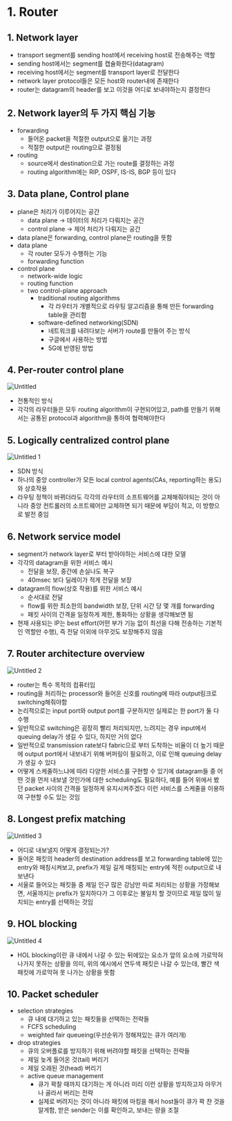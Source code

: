 # 1. Router

## 1. Network layer

- transport segment를 sending host에서 receiving host로 전송해주는 역할
- sending host에서는 segment를 캡슐화한다(datagram)
- receiving host에서는 segment를 transport layer로 전달한다
- network layer protocol들은 모든 host와 router내에 존재한다
- router는 datagram의 header를 보고 이것을 어디로 보내야하는지 결정한다

## 2. Network layer의 두 가지 핵심 기능

- forwarding
  - 들어온 packet을 적절한 output으로 옮기는 과정
  - 적절한 output은 routing으로 결정됨
- routing
  - source에서 destination으로 가는 route를 결정하는 과정
  - routing algorithm에는 RIP, OSPF, IS-IS, BGP 등이 있다

## 3. Data plane, Control plane

- plane은 처리가 이루어지는 공간
  - data plane → 데이터의 처리가 다뤄지는 공간
  - control plane → 제어 처리가 다뤄지는 공간
- data plane은 forwarding, control plane은 routing을 뜻함
- data plane
  - 각 router 모두가 수행하는 기능
  - forwarding function
- control plane
  - network-wide logic
  - routing function
  - two control-plane approach
    - traditional routing algorithms
      - 각 라우터가 개별적으로 라우팅 알고리즘을 통해 만든 forwarding table을 관리함
    - software-defined networking(SDN)
      - 네트워크를 내려다보는 서버가 route를 만들어 주는 방식
      - 구글에서 사용하는 방법
      - 5G에 반영된 방법

## 4. Per-router control plane

![Untitled](https://user-images.githubusercontent.com/48282185/180678793-e3695b8b-da26-4ea2-86cb-efa9379b2bbf.png)

- 전통적인 방식
- 각각의 라우터들은 모두 routing algorithm이 구현되어있고, path를 만들기 위해서는 공통된 protocol과 algorithm을 통하여 협력해야한다

## 5. Logically centralized control plane

![Untitled 1](https://user-images.githubusercontent.com/48282185/180678779-4c21e7da-8e11-4712-813b-b8069a2e272d.png)

- SDN 방식
- 하나의 중앙 controller가 모든 local control agents(CAs, reporting하는 용도)와 상호작용
- 라우팅 정책이 바뀌더라도 각각의 라우터의 소프트웨어를 교체해줘야되는 것이 아니라 중앙 컨트롤러의 소프트웨어만 교체하면 되기 때문에 부담이 적고, 이 방향으로 발전 중임

## 6. Network service model

- segment가 network layer로 부터 받아야하는 서비스에 대한 모델
- 각각의 datagram을 위한 서비스 예시
  - 전달을 보장, 중간에 손실나도 복구
  - 40msec 보다 딜레이가 적게 전달을 보장
- datagram의 flow(상호 작용)를 위한 서비스 예시
  - 순서대로 전달
  - flow를 위한 최소한의 bandwidth 보장, 단위 시간 당 몇 개를 forwarding
  - 패킷 사이의 간격을 일정하게 제한, 통화하는 상황을 생각해보면 됨
- 현재 사용되는 IP는 best effort(어떤 부가 기능 없이 최선을 다해 전송하는 기본적인 역할만 수행), 즉 전달 이외에 아무것도 보장해주지 않음

## 7. Router architecture overview

![Untitled 2](https://user-images.githubusercontent.com/48282185/180678789-92f74bfd-091c-469f-a2be-2cbfcdb6c4b3.png)

- router는 특수 목적의 컴퓨터임
- routing을 처리하는 processor와 들어온 신호를 routing에 따라 output링크로 switching해줘야함
- 논리적으로는 input port와 output port를 구분하지만 실제로는 한 port가 둘 다 수행
- 일반적으로 switching은 굉장히 빨리 처리되지만, 느려지는 경우 input에서 queuing delay가 생길 수 있다, 하지만 거의 없다
- 일반적으로 transmission rate보다 fabric으로 부터 도착하는 비율이 더 높기 때문에 output port에서 내보내기 위해 버퍼링이 필요하고, 이로 인해 queuing delay가 생길 수 있다
- 어떻게 스케줄하느냐에 따라 다양한 서비스를 구현할 수 있기에 datagram들 중 어떤 것을 먼저 내보낼 것인가에 대한 scheduling도 필요하다, 예를 들어 위에서 봤던 packet 사이의 간격을 일정하게 유지시켜주겠다 이런 서비스를 스케줄을 이용하여 구현할 수도 있는 것임

## 8. Longest prefix matching

![Untitled 3](https://user-images.githubusercontent.com/48282185/180678791-04b8050f-3124-40b3-bc33-39dae7f25295.png)

- 어디로 내보낼지 어떻게 결정되는가?
- 들어온 패킷의 header의 destination address를 보고 forwarding table에 있는 entry와 매칭시켜보고, prefix가 제일 길게 매칭되는 entry에 적힌 output으로 내보낸다
- 서울로 들어오는 패킷들 중 제일 인구 많은 강남만 따로 처리되는 상황을 가정해보면, 서울까지는 prefix가 일치하다가 그 이후로는 불일치 할 것이므로 제일 많이 일치되는 entry를 선택하는 것임

## 9. HOL blocking

![Untitled 4](https://user-images.githubusercontent.com/48282185/180678792-7ac23758-673e-4c66-908f-878bef503858.png)

- HOL blocking이란 큐 내에서 나갈 수 있는 뒤에있는 요소가 앞의 요소에 가로막혀 나가지 못하는 상황을 의미, 위의 예시에서 연두색 패킷은 나갈 수 있는데, 빨간 색 패킷에 가로막혀 못 나가는 상황을 뜻함

## 10. Packet scheduler

- selection strategies
  - 큐 내에 대기하고 있는 패킷들을 선택하는 전략들
  - FCFS scheduling
  - weighted fair queueing(우선순위가 정해져있는 큐가 여러개)
- drop strategies
  - 큐의 오버플로를 방지하기 위해 버려야할 패킷을 선택하는 전략들
  - 제일 늦게 들어온 것(tail) 버리기
  - 제일 오래된 것(head) 버리기
  - active queue management
    - 큐가 꽉찰 때까지 대기하는 게 아니라 미리 이런 상황을 방지하고자 아무거나 골라서 버리는 전략
    - 실제로 버려지는 것이 아니라 패킷에 마킹을 해서 host들이 큐가 꽉 찬 것을 알게함, 받은 sender는 이를 확인하고, 보내는 량을 조절
